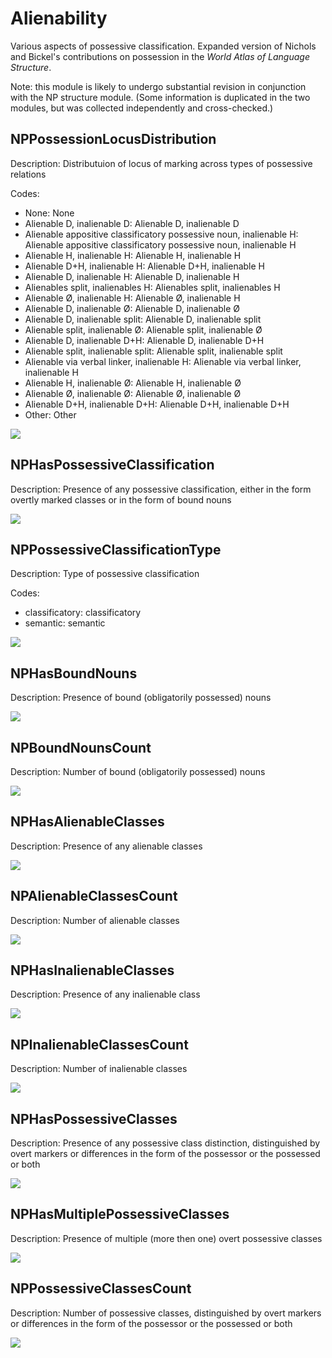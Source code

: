 # Alienability

Various aspects of possessive classification. Expanded version of Nichols and Bickel's contributions on possession in the *World Atlas of Language Structure*.

Note: this module is likely to undergo substantial revision in conjunction with the NP structure module. (Some information is duplicated in the two modules, but was collected independently and cross-checked.)

## **NPPossessionLocusDistribution**

Description:
Distributuion of locus of marking across types of possessive relations

Codes:
- None: None
- Alienable D, inalienable D: Alienable D, inalienable D
- Alienable appositive classificatory possessive noun, inalienable H: Alienable appositive classificatory possessive noun, inalienable H
- Alienable H, inalienable H: Alienable H, inalienable H
- Alienable D+H, inalienable H: Alienable D+H, inalienable H
- Alienable D, inalienable H: Alienable D, inalienable H
- Alienables split, inalienables H: Alienables split, inalienables H
- Alienable Ø, inalienable H: Alienable Ø, inalienable H
- Alienable D, inalienable Ø: Alienable D, inalienable Ø
- Alienable D, inalienable split: Alienable D, inalienable split
- Alienable split, inalienable Ø: Alienable split, inalienable Ø
- Alienable D, inalienable D+H: Alienable D, inalienable D+H
- Alienable split, inalienable split: Alienable split, inalienable split
- Alienable via verbal linker, inalienable H: Alienable via verbal linker, inalienable H
- Alienable H, inalienable Ø: Alienable H, inalienable Ø
- Alienable Ø, inalienable Ø: Alienable Ø, inalienable Ø
- Alienable D+H, inalienable D+H: Alienable D+H, inalienable D+H
- Other: Other


![](NPPossessionLocusDistribution.jpg?parameters=4&pacific-centered&padding-left=10&padding-right=10&padding-top=20&padding-bottom=20&width=12&height=8&markersize=15#cldfviz.map)

## **NPHasPossessiveClassification**

Description:
Presence of any possessive classification, either in the form overtly marked classes or in the form of bound nouns



![](NPHasPossessiveClassification.jpg?parameters=5&pacific-centered&padding-left=10&padding-right=10&padding-top=20&padding-bottom=20&width=12&height=8&markersize=15#cldfviz.map)

## **NPPossessiveClassificationType**

Description:
Type of possessive classification

Codes:
- classificatory: classificatory
- semantic: semantic


![](NPPossessiveClassificationType.jpg?parameters=6&pacific-centered&padding-left=10&padding-right=10&padding-top=20&padding-bottom=20&width=12&height=8&markersize=15#cldfviz.map)

## **NPHasBoundNouns**

Description:
Presence of bound (obligatorily possessed) nouns



![](NPHasBoundNouns.jpg?parameters=7&pacific-centered&padding-left=10&padding-right=10&padding-top=20&padding-bottom=20&width=12&height=8&markersize=15#cldfviz.map)

## **NPBoundNounsCount**

Description:
Number of bound (obligatorily possessed) nouns



![](NPBoundNounsCount.jpg?parameters=8&pacific-centered&padding-left=10&padding-right=10&padding-top=20&padding-bottom=20&width=12&height=8&markersize=15#cldfviz.map)

## **NPHasAlienableClasses**

Description:
Presence of any alienable classes



![](NPHasAlienableClasses.jpg?parameters=9&pacific-centered&padding-left=10&padding-right=10&padding-top=20&padding-bottom=20&width=12&height=8&markersize=15#cldfviz.map)

## **NPAlienableClassesCount**

Description:
Number of alienable classes



![](NPAlienableClassesCount.jpg?parameters=10&pacific-centered&padding-left=10&padding-right=10&padding-top=20&padding-bottom=20&width=12&height=8&markersize=15#cldfviz.map)

## **NPHasInalienableClasses**

Description:
Presence of any inalienable class



![](NPHasInalienableClasses.jpg?parameters=11&pacific-centered&padding-left=10&padding-right=10&padding-top=20&padding-bottom=20&width=12&height=8&markersize=15#cldfviz.map)

## **NPInalienableClassesCount**

Description:
Number of inalienable classes



![](NPInalienableClassesCount.jpg?parameters=12&pacific-centered&padding-left=10&padding-right=10&padding-top=20&padding-bottom=20&width=12&height=8&markersize=15#cldfviz.map)

## **NPHasPossessiveClasses**

Description:
Presence of any possessive class distinction, distinguished by overt markers or differences in the form of the possessor or the possessed or both



![](NPHasPossessiveClasses.jpg?parameters=13&pacific-centered&padding-left=10&padding-right=10&padding-top=20&padding-bottom=20&width=12&height=8&markersize=15#cldfviz.map)

## **NPHasMultiplePossessiveClasses**

Description:
Presence of multiple (more then one) overt possessive classes



![](NPHasMultiplePossessiveClasses.jpg?parameters=14&pacific-centered&padding-left=10&padding-right=10&padding-top=20&padding-bottom=20&width=12&height=8&markersize=15#cldfviz.map)

## **NPPossessiveClassesCount**

Description:
Number of possessive classes, distinguished by overt markers or differences in the form of the possessor or the possessed or both



![](NPPossessiveClassesCount.jpg?parameters=15&pacific-centered&padding-left=10&padding-right=10&padding-top=20&padding-bottom=20&width=12&height=8&markersize=15#cldfviz.map)
